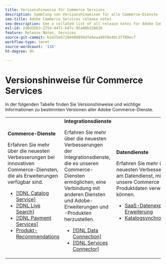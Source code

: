 ```yaml
---
title: Versionshinweise für Commerce Services
description: Sammlung von Versionshinweisen für alle Commerce-Dienste
seo-title: Adobe Commerce Services release notes
seo-description: See a collated list of all release notes for Adobe Commerce Services and related data and integration services.
exl-id: 2d0d2663-275d-4471-b47c-95a40b328b2b
feature: Release Notes, Services
source-git-commit: b2425eb7204400899dfe6eaa9978e49c3ff00ec7
workflow-type: tm+mt
source-wordcount: '116'
ht-degree: 0%

---
```


# Versionshinweise für Commerce Services

In der folgenden Tabelle finden Sie Versionshinweise und wichtige Informationen zu bestimmten Versionen aller Adobe Commerce-Dienste.

<table>
  <tbody>
    <tr>
      <td><strong>Commerce-Dienste</strong>
        <p>Erfahren Sie mehr über die neuesten Verbesserungen bei innovativen Commerce-Diensten, die als Erweiterungen verfügbar sind.</p>
          <ul>
            <li><a href="https://experienceleague.adobe.com/docs/commerce-merchant-services/catalog-service/release-notes.html">[!DNL Catalog Service]</a></li>
            <li><a href="https://experienceleague.adobe.com/docs/commerce-merchant-services/live-search/release-notes.html">[!DNL Live Search]</a></li>
            <li><a href="https://experienceleague.adobe.com/docs/commerce-merchant-services/payment-services/release-notes.html">[!DNL Payment Services]</a></li>
            <li><a href="https://experienceleague.adobe.com/docs/commerce-merchant-services/product-recommendations/release-notes.html">Produkt-Recommendations</a></li>
          </ul>
        </td>
      <td><strong>Integrationsdienste</strong>
        <p>Erfahren Sie mehr über die neuesten Verbesserungen der Integrationsdienste, die es unseren Commerce-Diensten ermöglichen, eine Verbindung mit anderen Diensten und Adobe-Erweiterungen und -Produkten herzustellen.</p>
          <ul>
            <li><a href="https://experienceleague.adobe.com/docs/commerce-merchant-services/data-connection/release-notes.html">[!DNL Data Connection]</a></li>
            <li><a href="https://experienceleague.adobe.com/docs/commerce-merchant-services/user-guides/saas.html">[!DNL Services Connector]</a></li>
          </ul>
      </td>
      <td><strong>Datendienste</strong>
        <p>Erfahren Sie mehr über die neuesten Verbesserungen am Datendienst, mit denen unsere Commerce Services Produktdaten verwalten können.</p>
          <ul>
           <li><a href="https://experienceleague.adobe.com/en/docs/commerce-merchant-services/saas-data-export/release-notes">SaaS-Datenexport-Erweiterung</a></li>
            <li><a href="https://experienceleague.adobe.com/docs/commerce-merchant-services/user-guides/data-services/catalog-sync.html">Katalogsynchronisierung</a></li>
          </ul>
      </td>
    </tr>
  </tbody>
</table>
